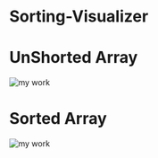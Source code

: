 # Sorting-Visualizer

# UnShorted Array
![my work](https://i.postimg.cc/0ydc5Lxb/Picture1.png)


# Sorted Array

![my work](https://i.postimg.cc/3w27wrN2/Picture2.png)
